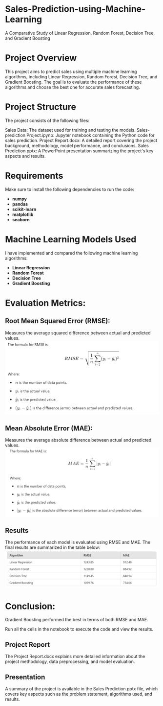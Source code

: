 # Sales-Prediction-using-Machine-Learning
 A Comparative Study of Linear Regression, Random Forest, Decision Tree, and Gradient Boosting

# Project Overview
 This project aims to predict sales using multiple machine learning algorithms, including Linear Regression, Random Forest, Decision Tree, and Gradient Boosting. The goal is to evaluate the performance of these algorithms and choose the best one for accurate sales forecasting.

# Project Structure
 The project consists of the following files:

 Sales Data: The dataset used for training and testing the models.
 Sales-prediction Project.ipynb: Jupyter notebook containing the Python code for sales prediction.
 Project Report.docx: A detailed report covering the project background, methodology, model performance, and conclusions.
 Sales Prediction.pptx: A PowerPoint presentation summarizing the project's key aspects and results.

# Requirements
 Make sure to install the following dependencies to run the code:
  - **numpy**
  - **pandas**
  - **scikit-learn**
  - **matplotlib**
  - **seaborn**

# Machine Learning Models Used
 I have implemented and compared the following machine learning algorithms:

 - **Linear Regression**
 - **Random Forest**
 - **Decision Tree**
 - **Gradient Boosting**

# Evaluation Metrics:
 ## Root Mean Squared Error (RMSE): 
   Measures the average squared difference between actual and predicted values.
  ![Alt text](https://github.com/Vishweshwar-6/Sales-Prediction-using-Machine-Learning/blob/main/RMSE.png)
 ## Mean Absolute Error (MAE): 
   Measures the average absolute difference between actual and predicted values.
  ![Alt text](https://github.com/Vishweshwar-6/Sales-Prediction-using-Machine-Learning/blob/main/MSE.png)

## Results
 The performance of each model is evaluated using RMSE and MAE. The final results are summarized in the table below:
 ![Alt text](https://github.com/Vishweshwar-6/Sales-Prediction-using-Machine-Learning/blob/main/result.png)

# Conclusion: 
 Gradient Boosting performed the best in terms of both RMSE and MAE.

Run all the cells in the notebook to execute the code and view the results.


## Project Report
 The Project Report.docx explains more detailed information about the project methodology, data preprocessing, and model evaluation.

## Presentation
 A summary of the project is available in the Sales Prediction.pptx file, which covers key aspects such as the problem statement, algorithms used, and results.
 
